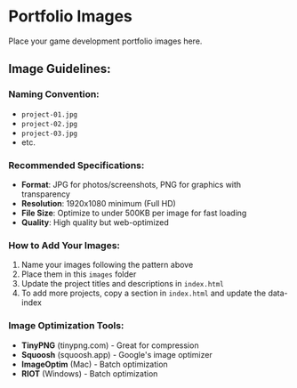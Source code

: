 # Portfolio Images

Place your game development portfolio images here.

## Image Guidelines:

### Naming Convention:
- `project-01.jpg`
- `project-02.jpg`
- `project-03.jpg`
- etc.

### Recommended Specifications:
- **Format**: JPG for photos/screenshots, PNG for graphics with transparency
- **Resolution**: 1920x1080 minimum (Full HD)
- **File Size**: Optimize to under 500KB per image for fast loading
- **Quality**: High quality but web-optimized

### How to Add Your Images:
1. Name your images following the pattern above
2. Place them in this `images` folder
3. Update the project titles and descriptions in `index.html`
4. To add more projects, copy a section in `index.html` and update the data-index

### Image Optimization Tools:
- **TinyPNG** (tinypng.com) - Great for compression
- **Squoosh** (squoosh.app) - Google's image optimizer
- **ImageOptim** (Mac) - Batch optimization
- **RIOT** (Windows) - Batch optimization